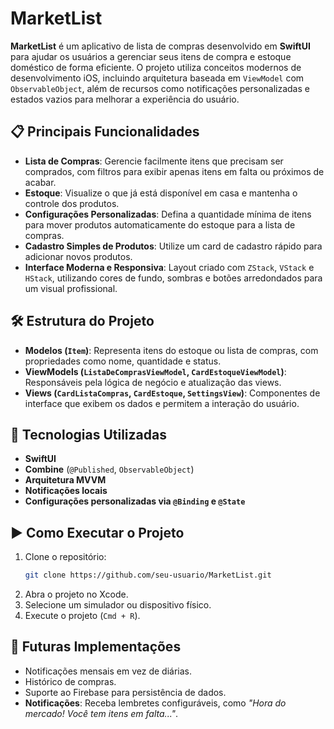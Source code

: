 # MarketList  

**MarketList** é um aplicativo de lista de compras desenvolvido em **SwiftUI** para ajudar os usuários a gerenciar seus itens de compra e estoque doméstico de forma eficiente. O projeto utiliza conceitos modernos de desenvolvimento iOS, incluindo arquitetura baseada em `ViewModel` com `ObservableObject`, além de recursos como notificações personalizadas e estados vazios para melhorar a experiência do usuário.  

## 📋 Principais Funcionalidades  
- **Lista de Compras**: Gerencie facilmente itens que precisam ser comprados, com filtros para exibir apenas itens em falta ou próximos de acabar.  
- **Estoque**: Visualize o que já está disponível em casa e mantenha o controle dos produtos.   
- **Configurações Personalizadas**: Defina a quantidade mínima de itens para mover produtos automaticamente do estoque para a lista de compras.  
- **Cadastro Simples de Produtos**: Utilize um card de cadastro rápido para adicionar novos produtos.  
- **Interface Moderna e Responsiva**: Layout criado com `ZStack`, `VStack` e `HStack`, utilizando cores de fundo, sombras e botões arredondados para um visual profissional.  

## 🛠️ Estrutura do Projeto  
- **Modelos (`Item`)**: Representa itens do estoque ou lista de compras, com propriedades como nome, quantidade e status.  
- **ViewModels (`ListaDeComprasViewModel`, `CardEstoqueViewModel`)**: Responsáveis pela lógica de negócio e atualização das views.  
- **Views (`CardListaCompras`, `CardEstoque`, `SettingsView`)**: Componentes de interface que exibem os dados e permitem a interação do usuário.  

## 🚀 Tecnologias Utilizadas  
- **SwiftUI**  
- **Combine** (`@Published`, `ObservableObject`)  
- **Arquitetura MVVM**  
- **Notificações locais**  
- **Configurações personalizadas via `@Binding` e `@State`**  

## ▶️ Como Executar o Projeto  
1. Clone o repositório:  
   ```bash  
   git clone https://github.com/seu-usuario/MarketList.git  
   ```  
2. Abra o projeto no Xcode.  
3. Selecione um simulador ou dispositivo físico.  
4. Execute o projeto (`Cmd + R`).  

## 🔮 Futuras Implementações  
- Notificações mensais em vez de diárias.  
- Histórico de compras.  
- Suporte ao Firebase para persistência de dados.  
- **Notificações**: Receba lembretes configuráveis, como *"Hora do mercado! Você tem itens em falta..."*. 
